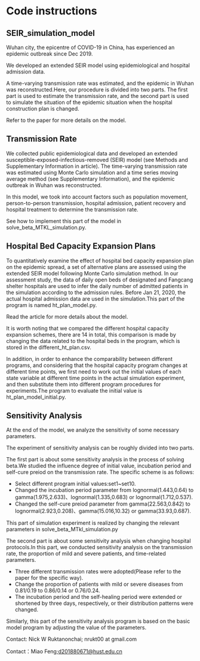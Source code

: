 Code instructions
====
SEIR_simulation_model
--------
Wuhan city, the epicentre of COVID-19 in China, has experienced an epidemic outbreak since Dec 2019.

We developed an extended SEIR model using epidemiological and hospital admission data. 

A time-varying transmission rate was estimated, and the epidemic in Wuhan was reconstructed.Here, our procedure is divided into two parts. The first part is used to estimate the transmission rate, and the second part is used to simulate the situation of the epidemic situation when the hospital construction plan is changed.

Refer to the paper for more details on the model.

Transmission Rate 
-----
We collected public epidemiological data and developed an extended susceptible-exposed-infectious-removed (SEIR) model (see Methods and Supplementary Information in article). The time-varying transmission rate was estimated using Monte Carlo simulation and a time series moving average method (see Supplementary Information), and the epidemic outbreak in Wuhan was reconstructed.

In this model, we took into account factors such as population movement, person-to-person transmission, hospital admission, patient recovery and hospital treatment to determine the transmission rate.

See how to implement this part of the model in solve_beta_MTKL_simulation.py.

Hospital Bed Capacity Expansion Plans
-----
To quantitatively examine the effect of hospital bed capacity expansion plan on the epidemic spread, a set of alternative plans are assessed using the extended SEIR model following Monte Carlo simulation method. In our assessment study, the data of daily open beds of designated and Fangcang shelter hospitals are used to infer the daily number of admitted patients in the simulation according to the admission rules. Before Jan 21, 2020, the actual hospital admission data are used in the simulation.This part of the program is named ht_plan_model.py.

Read the article for more details about the model.

It is worth noting that we compared the different hospital capacity expansion schemes, there are 14 in total, this comparison is made by changing the data related to the hospital beds in the program, which is stored in the different_ht_plan.csv.

In addition, in order to enhance the comparability between different programs, and considering that the hospital capacity program changes at different time points, we first need to work out the initial values of each state variable at different time points in the actual simulation experiment, and then substitute them into different program procedures for experiments.The program to evaluate the initial value is ht_plan_model_initial.py.

Sensitivity Analysis
-------
At the end of the model, we analyze the sensitivity of some necessary parameters.

The experiment of sensitivity analysis can be roughly divided into two parts.

The first part is about some sensitivity analysis in the process of solving beta.We studied the influence degree of initial value, incubation period and self-cure preiod on the transmission rate. The specific scheme is as follows:
* Select different program initial values:set1~set10.
* Changed the incubation period parameter from lognormal(1.443,0.64) to gamma(1.975,2.633)、lognormal(1.335,0.683) or lognormal(1.712,0.537).
* Changed the self-cure preiod parameter from gamma(22.563,0.842) to lognormal(2.923,0.208)、gamma(15.016,10.32) or gamma(33.93,0.687).

This part of simulation experiment is realized by changing the relevant parameters in solve_beta_MTkl_simulation.py

The second part is about some sensitivity analysis when changing hospital protocols.In this part, we conducted sensitivity analysis on the transmission rate, the proportion of mild and severe patients, and time-related parameters.
* Three different transmission rates were adopted(Please refer to the paper for the specific way).
* Change the proportion of patients with mild or severe diseases from 0.81/0.19 to 0.86/0.14 or 0.76/0.24.
* The incubation period and the self-healing period were extended or shortened by three days, respectively, or their distribution patterns were changed.

Similarly, this part of the sensitivity analysis program is based on the basic model program by adjusting the value of the parameters.

Contact: Nick W Ruktanonchai; nrukt00 at gmail.com

Contact：Miao Feng;d201880671@hust.edu.cn


